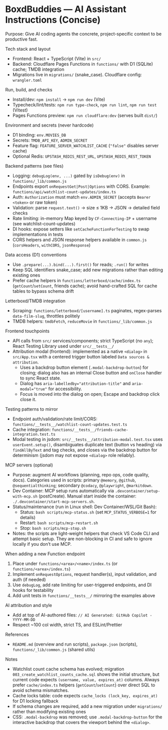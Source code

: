 <!-- Copilot Instructions for BoxdBuddies repository -->

# BoxdBuddies — AI Assistant Instructions (Concise)

Purpose: Give AI coding agents the concrete, project-specific context to be productive fast.

Tech stack and layout

- Frontend: React + TypeScript (Vite) in `src/`
- Backend: Cloudflare Pages Functions in `functions/` with D1 (SQLite) cache; TMDB integration
- Migrations live in `migrations/` (snake_case). Cloudflare config: `wrangler.toml`

Run, build, and checks

- Install/dev: `npm install` → `npm run dev` (Vite)
- Typecheck/lint/tests: `npm run type-check`, `npm run lint`, `npm run test` (Vitest)
- Pages Functions preview: `npm run cloudflare:dev` (serves built `dist/`)

Environment and secrets (never hardcode)

- D1 binding: `env.MOVIES_DB`
- Secrets: `TMDB_API_KEY`, `ADMIN_SECRET`
- Feature flag: `FEATURE_SERVER_WATCHLIST_CACHE` (`"false"` disables server cache)
- Optional Redis: `UPSTASH_REDIS_REST_URL`, `UPSTASH_REDIS_REST_TOKEN`

Backend patterns (see files)

- Logging: `debugLog(env, ...)` gated by `isDebug(env)` in `functions/_lib/common.js`
- Endpoints export `onRequestGet|Post|Options` with CORS. Example: `functions/api/watchlist-count-updates/index.ts`
- Auth: `Authorization` must match `env.ADMIN_SECRET` (accepts `Bearer <token>` or raw token)
- Validation: parse `request.text()` → size ≤ 1KB → JSON → detailed field checks
- Rate limiting: in-memory Map keyed by `CF-Connecting-IP` + username (see watchlist-count-updates)
- DI hooks: expose setters like `setCacheFunctionForTesting` to swap implementations in tests
- CORS helpers and JSON response helpers available in `common.js` (`corsHeaders`, `withCORS`, `jsonResponse`)

Data access (D1) conventions

- Use `.prepare(...).bind(...).first()` for reads; `.run()` for writes
- Keep SQL identifiers snake_case; add new migrations rather than editing existing ones
- Prefer cache helpers in `functions/letterboxd/cache/index.ts` (`getCount`/`setCount`, friends cache); avoid hand-crafted SQL for cache tables to bypass schema drift

Letterboxd/TMDB integration

- Scraping: `functions/letterboxd/[username].ts` paginates, regex-parses `data-film-slug`, throttles politely
- TMDB helpers: `tmdbFetch`, `reduceMovie` in `functions/_lib/common.js`

Frontend touchpoints

- API calls from `src/` services/components; strict TypeScript (no `any`); React Testing Library used under `src/__tests__/`
- Attribution modal (frontend): implemented as a native `<dialog>` in `src/App.tsx` with a centered trigger button labeled `Data sources & attribution`.
  - Uses a backdrop button element (`.modal-backdrop-button`) for closing; dialog also has an internal Close button and `onClose` handler to sync React state.
  - Dialog has `aria-labelledby="attribution-title"` and `aria-modal="true"` for accessibility.
  - Focus is moved into the dialog on open; Escape and backdrop click close it.

Testing patterns to mirror

- Endpoint auth/validation/rate limit/CORS: `functions/__tests__/watchlist-count-updates.test.ts`
- Cache integration: `functions/__tests__/friends-cache-integration.test.ts`
- Modal testing in jsdom: `src/__tests__/attribution-modal.test.tsx` uses `userEvent.setup()`, disambiguates duplicate text (button vs heading) via `findAllByText` and tag checks, and closes via the backdrop button for determinism (jsdom may not expose `<dialog>` role reliably).

MCP servers (optional)

- Purpose: augment AI workflows (planning, repo ops, code quality, docs). Categories used in scripts: primary `@memory`, `@github`, `@sequentialthinking`; secondary `@codacy`, `@playwright`, `@markitdown`.
- Dev Container: MCP setup runs automatically via `.devcontainer/setup-with-mcp.sh` (postCreate). Manual start inside the container: `./.devcontainer/start-mcp-servers.sh`.
- Status/maintenance (run in Linux shell: Dev Container/WSL/Git Bash):
  - Status: `bash scripts/mcp-status.sh` (set `MCP_STATUS_VERBOSE=1` for details)
  - Restart: `bash scripts/mcp-restart.sh`
  - Stop: `bash scripts/mcp-stop.sh`
- Notes: the scripts are light-weight helpers that check VS Code CLI and attempt basic setup. They are non-blocking in CI and safe to ignore locally if you don’t use MCP.

When adding a new Function endpoint

1. Place under `functions/<area>/<name>/index.ts` (or `functions/<area>/index.ts`)
2. Implement `onRequestOptions`, request handler(s), input validation, and auth (if needed)
3. Use `debugLog`, add rate limiting for user-triggered endpoints, and DI hooks for testability
4. Add unit tests in `functions/__tests__/` mirroring the examples above

AI attribution and style

- Add at top of AI-authored files: `// AI Generated: GitHub Copilot - YYYY-MM-DD`
- Respect ~100 col width, strict TS, and ESLint/Prettier

References

- `README.md` (overview and run scripts), `package.json` (scripts), `functions/_lib/common.js` (shared utils)

Notes

- Watchlist count cache schema has evolved; migration `003_create_watchlist_counts_cache.sql` shows the initial structure, but current code expects `(username, value, expires_at)` columns. Always prefer `cache/index.ts` helpers (`getCount`/`setCount`) over direct SQL to avoid schema mismatches.
- Cache locks table: code expects `cache_locks (lock_key, expires_at)` for D1 locking fallback
- If schema changes are required, add a new migration under `migrations/` rather than modifying existing ones
- CSS: `.modal-backdrop` was removed; use `.modal-backdrop-button` for the interactive backdrop that covers the viewport behind the `<dialog>`.
